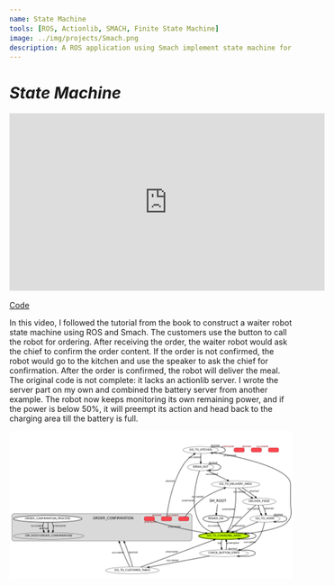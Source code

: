 ```yaml
---
name: State Machine
tools: [ROS, Actionlib, SMACH, Finite State Machine]
image: ../img/projects/Smach.png
description: A ROS application using Smach implement state machine for an analogy.
---
```

# _State Machine_

<iframe width="560" height="315" src="https://www.youtube.com/embed/m6IqovYE7sU" title="YouTube video player" frameborder="0" allow="accelerometer; autoplay; clipboard-write; encrypted-media; gyroscope; picture-in-picture" allowfullscreen></iframe>

[Code](https://github.com/liver121888/ROS-Robotics-Projects-SecondEdition/tree/master/chapter_4_ws/src/smach_example)

In this video, I followed the tutorial from the book to construct a waiter robot state machine using ROS and Smach. The customers use the button to call the robot for ordering. After receiving the order, the waiter robot would ask the chief to confirm the order content. If the order is not confirmed, the robot would go to the kitchen and use the speaker to ask the chief for confirmation. After the order is confirmed, the robot will deliver the meal. The original code is not complete: it lacks an actionlib server. I wrote the server part on my own and combined the battery server from another example. The robot now keeps monitoring its own remaining power, and if the power is below 50%, it will preempt its action and head back to the charging area till the battery is full.

![State](../img/projects/Smach.png)